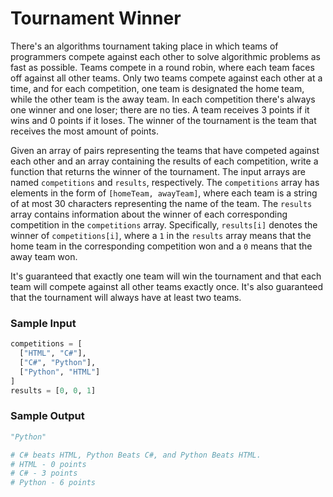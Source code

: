 # Tournament Winner

There's an algorithms tournament taking place in which teams of programmers compete against
each other to solve algorithmic problems as fast as possible. Teams compete in a round robin, where
each team faces off against all other teams. Only two teams compete against each other at a time, and
for each competition, one team is designated the home team, while the other team is the away team. In
each competition there's always one winner and one loser; there are no ties. A team receives 3 points if
it wins and 0 points if it loses. The winner of the tournament is the team that receives the most amount
of points.

Given an array of pairs representing the teams that have competed against each other and an array
containing the results of each competition, write a function that returns the winner of the tournament.
The input arrays are named `competitions` and `results`, respectively. The `competitions` array has
elements in the form of `[homeTeam, awayTeam]`, where each team is a string of at most 30 characters
representing the name of the team. The `results` array contains information about the winner of each
corresponding competition in the `competitions` array. Specifically, `results[i]` denotes the winner of
`competitions[i]`, where a `1` in the `results` array means that the home team in the corresponding
competition won and a `0` means that the away team won.

It's guaranteed that exactly one team will win the tournament and that each team will compete against
all other teams exactly once. It's also guaranteed that the tournament will always have at least two
teams.

### Sample Input

```python
competitions = [
  ["HTML", "C#"],
  ["C#", "Python"],
  ["Python", "HTML"]
]
results = [0, 0, 1]
```

### Sample Output

```python
"Python"

# C# beats HTML, Python Beats C#, and Python Beats HTML.
# HTML - 0 points
# C# - 3 points
# Python - 6 points
```

```

```

